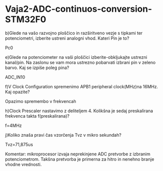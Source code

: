 # Vaja2-ADC-continuos-conversion-STM32F0
b)Glede na vašo razvojno ploščico in razširitveno vezje s tipkami ter potenciometri, izberite ustreni analogni vhod. Kateri Pin je to?
  
  Pc0

e)Glede na potenciometer na vaši ploščici izberite-obkljukajte ustrezni kanal/pin. Na zaslonu se vam mora ustrezno pobarvati izbrani pin v zeleno barvo. Kaj se izpiše poleg   pina?
 
  ADC_IN10

f)V Clock Configuration spremenimo APB1 peripheral clock(MHz)na 16MHz. Kaj opazite?

  Opazimo spremembo v frekvencah

h)Clock Prescaler nastavimo z deliteljem 4. Kolikšna je sedaj preskalirana frekvenca takta f(preskalirana)?

  f=4MHz

j)Koliko znaša pravi čas vzorčenja Tvz v mikro sekundah?

  Tvz=71,875us


Komentar: mikroprocesor izvaja neprekinjene ADC pretvorbe z izbranim potenciometrom. Takšna pretvorba je primerna za hitro in nenehno branje vhodne vrednosti.
